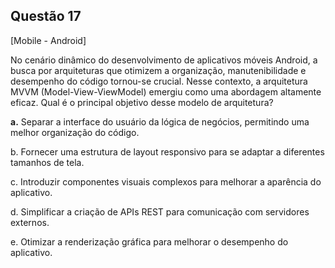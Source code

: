 

## Questão 17
[Mobile - Android]

No cenário dinâmico do desenvolvimento de aplicativos móveis Android, a busca por arquiteturas que otimizem a organização, manutenibilidade e desempenho do código tornou-se crucial. Nesse contexto, a arquitetura MVVM (Model-View-ViewModel) emergiu como uma abordagem altamente eficaz.
Qual é o principal objetivo desse modelo de arquitetura?

**a.** Separar a interface do usuário da lógica de negócios, permitindo uma melhor organização do código.

b. Fornecer uma estrutura de layout responsivo para se adaptar a diferentes tamanhos de tela.

c. Introduzir componentes visuais complexos para melhorar a aparência do aplicativo.

d. Simplificar a criação de APIs REST para comunicação com servidores externos.

e. Otimizar a renderização gráfica para melhorar o desempenho do aplicativo.



